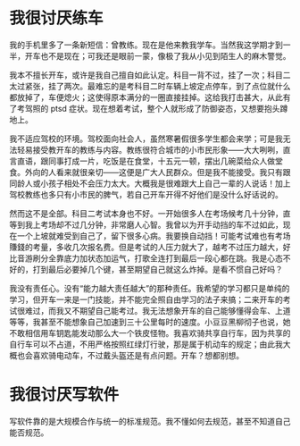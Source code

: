 # 我很讨厌练车
我的手机里多了一条新短信：曾教练。现在是他来教我学车。当然我这学期才到一半，开车也不是现在；可我还是眼前一蒙，像极了我从小见到陌生人的麻木警觉。

我本不擅长开车，或许是我自己擅自如此认定。科目一背不过，挂了一次；科目二太过紧张，挂了两次。最难忘的是考科目二时车辆上坡定点停车，到了点位就什么都放掉了，车便熄火；这使得原本满分的一圈直接挂掉。这给我打击甚大，从此有了考驾照的 ptsd 症状。现在想着考试，整个人就形成了防御姿态，又想要抱头蹲地上。

我不适应驾校的环境。驾校面向社会人，虽然寒暑假很多学生都会来学；可是我无法轻易接受教开车的教练与内容。教练很符合城市的小市民形象——大大咧咧，直言直语，跟同事打成一片，吃饭是在食堂，十五元一顿，摆出几碗菜给众人做堂食。外向的人看来就很亲切——这便是广大人民群众。但是我不能接受。我只有跟同龄人或小孩子相处不会压力太大。大概我是很难跟大上自己一辈的人说话！加上驾校教练也多只有小市民的脾气，若自己开车开得不好他们是没什么好话说的。

然而这不是全部。科目二考试本身也不好。一开始很多人在考场候考几十分钟，直等到我上考场却不过几分钟，非常磨人心智。我曾以为开手动挡的车不过如此，现在一个上坡就难受到自己了，留下很多心病。我要换自动挡！可能考试难也有考场賺錢的考量，多收几次报名费。但是考试的人压力就大了，越考不过压力越大，好比音游刷分全靠底力加状态加运气，打歌全连打到最后一段心都在跳。我是心态不好的，打到最后必要掉几个键，甚至期望自己就这么炸掉。是看不惯自己好吗？

我没有责任心。没有“能力越大责任越大”的那种责任。我希望的学习都只是单纯的学习，但开车一来是一门技能，并不能完全照自由学习的法子来搞；二来开车的考试很难过，而我又不期望自己能考过。我无法想象开车的自己能够懂得会车、上道等等，我甚至不能想象自己加速到三十公里每时的速度。小豆豆黑柳彻子也说，她不敢相信用车钥匙能发动那么大一个铁皮怪物。我喜欢骑共享自行车，因为共享的自行车可以不占道，不用严格按照红绿灯行驶，那是属于机动车的规定；由此我大概也会喜欢骑电动车，不过戴头盔还是有点问题。开车？想都别想。

# 我很讨厌写软件
写软件靠的是大规模合作与统一的标准规范。我不懂如何去规范，甚至不知道自己能否规范。